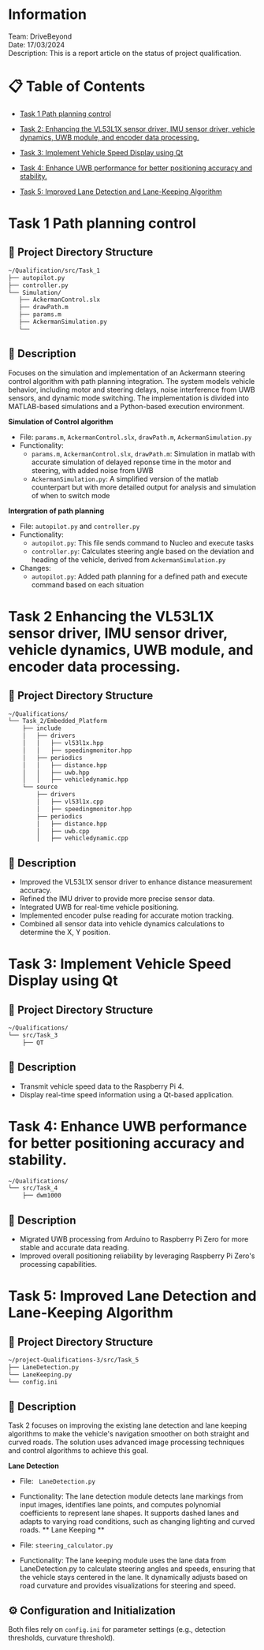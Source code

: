# Information
Team: DriveBeyond  
Date: 17/03/2024  
Description: This is a report article on the status of project qualification.

# 📋 Table of Contents

* [Task 1 Path planning control](#task-1-path-planning-control)  
* [Task 2: Enhancing the VL53L1X sensor driver, IMU sensor driver, vehicle dynamics, UWB module, and encoder data processing.](#task-2-enhancing-the-vl53l1x-sensor-driver-imu-sensor-driver-vehicle-dynamics-uwb-module-and-encoder-data-processing)

* [Task 3: Implement Vehicle Speed Display using Qt](#task-3-implement-vehicle-speed-display-using-qt)

* [Task 4: Enhance UWB performance for better positioning accuracy and stability.](#task-4-enhance-uwb-performance-for-better-positioning-accuracy-and-stability)

* [Task 5: Improved Lane Detection and Lane-Keeping Algorithm](#task-5-improved-lane-detection-and-lane-keeping-algorithm)


# Task 1 Path planning control
## 📂 Project Directory Structure
```bash
~/Qualification/src/Task_1
├── autopilot.py
├── controller.py
└── Simulation/
   ├── AckermanControl.slx
   ├── drawPath.m
   ├── params.m
   ├── AckermanSimulation.py
   └──
```

## 📝 Description
   Focuses on the simulation and implementation of an Ackermann steering control algorithm with path planning integration. The system models vehicle behavior, including motor and steering delays, noise interference from UWB sensors, and dynamic mode switching. The implementation is divided into MATLAB-based simulations and a Python-based execution environment.

**Simulation of Control algorithm**  
   - File: `params.m`, `AckermanControl.slx`, `drawPath.m`, `AckermanSimulation.py`
   - Functionality: 
      - `params.m`, `AckermanControl.slx`, `drawPath.m`: Simulation in matlab with accurate simulation of delayed reponse time in the motor and steering, with added noise from UWB
      - `AckermanSimulation.py`: A simplified version of the matlab counterpart but with more detailed output for analysis and simulation of when to switch mode


**Intergration of path planning**
   - File: `autopilot.py` and `controller.py`
   - Functionality: 
      - `autopilot.py`: This file sends command to Nucleo and execute tasks
      - `controller.py`: Calculates steering angle based on the deviation and heading of the vehicle, derived from `AckermanSimulation.py`
   - Changes: 
      - `autopilot.py`: Added path planning for a defined path and execute command based on each situation

# Task 2 Enhancing the VL53L1X sensor driver, IMU sensor driver, vehicle dynamics, UWB module, and encoder data processing.
## 📂 Project Directory Structure
```bash
~/Qualifications/ 
└── Task_2/Embedded_Platform
    ├── include
    │   ├── drivers
    │   │   ├── vl53l1x.hpp
    │   │   ├── speedingmonitor.hpp
    │   ├── periodics
    │   │   ├── distance.hpp
    │   │   ├── uwb.hpp
    │   │   ├── vehicledynamic.hpp
    └── source
        ├── drivers
        │   ├── vl53l1x.cpp
        │   ├── speedingmonitor.hpp
        ├── periodics
        │   ├── distance.hpp
        │   ├── uwb.cpp
        │   ├── vehicledynamic.cpp
```
## 📝 Description
   - Improved the VL53L1X sensor driver to enhance distance measurement accuracy.
   - Refined the IMU driver to provide more precise sensor data.
   - Integrated UWB for real-time vehicle positioning.
   - Implemented encoder pulse reading for accurate motion tracking.
   - Combined all sensor data into vehicle dynamics calculations to determine the X, Y position.


# Task 3: Implement Vehicle Speed Display using Qt
## 📂 Project Directory Structure
```bash
~/Qualifications/ 
└── src/Task_3
    ├── QT
```
## 📝 Description
   - Transmit vehicle speed data to the Raspberry Pi 4.
   - Display real-time speed information using a Qt-based application.

# Task 4: Enhance UWB performance for better positioning accuracy and stability.
```bash
~/Qualifications/ 
└── src/Task_4
    ├── dwm1000
```

## 📝 Description
   - Migrated UWB processing from Arduino to Raspberry Pi Zero for more stable and accurate data reading.
   - Improved overall positioning reliability by leveraging Raspberry Pi Zero's processing capabilities.

   

# Task 5: Improved Lane Detection and Lane-Keeping Algorithm
## 📂 Project Directory Structure
```bash
~/project-Qualifications-3/src/Task_5
├── LaneDetection.py
└── LaneKeeping.py
└── config.ini
```
## 📝 Description
Task 2 focuses on improving the existing lane detection and lane keeping algorithms to make the vehicle's navigation smoother on both straight and curved roads. The solution uses advanced image processing techniques and control algorithms to achieve this goal.

**Lane Detection**

- File: ` LaneDetection.py` 
- Functionality:
The lane detection module detects lane markings from input images, identifies lane points, and computes polynomial coefficients to represent lane shapes. It supports dashed lanes and adapts to varying road conditions, such as changing lighting and curved roads.
** Lane Keeping **

- File: ` steering_calculator.py ` 
- Functionality:
The lane keeping module uses the lane data from LaneDetection.py to calculate steering angles and speeds, ensuring that the vehicle stays centered in the lane. It dynamically adjusts based on road curvature and provides visualizations for steering and speed.

## ⚙️ Configuration and Initialization 

Both files rely on `config.ini` for parameter settings (e.g., detection thresholds, curvature threshold). 
